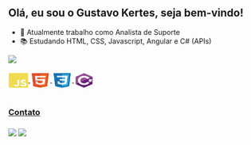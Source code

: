 ## Olá, eu sou o Gustavo Kertes, seja bem-vindo!

- 🔭 Atualmente trabalho como Analista de Suporte 
- 📚 Estudando HTML, CSS, Javascript, Angular e C# (APIs)

<div>
  <a href="https://github.com/krtz18">
  <img height="180em" src="https://github-readme-stats.vercel.app/api/top-langs/?username=krtz18&layout=compact&langs_count=7&theme=dark"/>
</div>

<div style="display: inline_block"><br>
  <img align="center" alt="Rafa-Js" height="30" width="40" src="https://raw.githubusercontent.com/devicons/devicon/master/icons/javascript/javascript-plain.svg">
  <img align="center" alt="Rafa-HTML" height="30" width="40" src="https://raw.githubusercontent.com/devicons/devicon/master/icons/html5/html5-original.svg">
  <img align="center" alt="Rafa-CSS" height="30" width="40" src="https://raw.githubusercontent.com/devicons/devicon/master/icons/css3/css3-original.svg">
  <img align="center" alt="Rafa-Csharp" height="30" width="40" src="https://raw.githubusercontent.com/devicons/devicon/master/icons/csharp/csharp-original.svg">
</div>

#

<div display="inline block">
  <h3>Contato<h3/>
  <a href = "mailto:gustavodacosta0@outlook.com"><img src="https://img.shields.io/badge/-Outlook-%23333?style=for-the-badge&logo=Mail&logoColor=white" target="_blank"></a>
  <a href="https://www.linkedin.com/in/gustavo-kertes-da-costa-7334bb15b" target="_blank"><img src="https://img.shields.io/badge/-LinkedIn-%230077B5?style=for-the-badge&logo=&logoColor=white" target="_blank"></a> 

 
</div>
